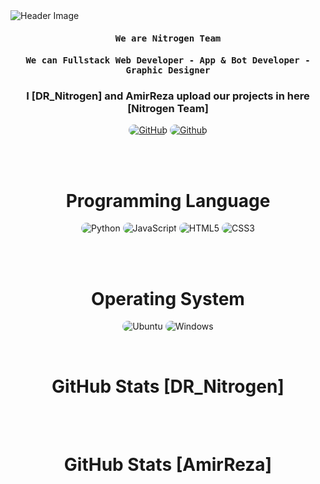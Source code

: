 <img src="https://ashkan-sharafie.ir/image/N%20copy.png" alt="Header Image">

<div align="center">
    <h4 align="center"><samp> We are Nitrogen Team </samp></h4>
</div>
<div align="center">
    <h4 align="center"><samp>  We can Fullstack Web Developer - App & Bot Developer - Graphic Designer </samp></h4>
</div>

<h3 align="center">
   I [DR_Nitrogen] and AmirReza upload our projects in here [Nitrogen Team]
</h3>
<p align="center">
    <a href="https://github.com/DR-Nitrogen7"><img src="https://img.shields.io/badge/Github-DR__Nitrogen-20202a?style=for-the-badge&logo=github&logoColor=4f40f8" style="border-radius:15px" alt="GitHub"></a>
    <a href="https://github.com/AmirReza8614"><img src="https://img.shields.io/badge/Github-Amir%20Reza-20202a?style=for-the-badge&logo=github&logoColor=4f40f8" alt="Github" style="border-radius:15px"></a>
</p>
<br><br>

<h1 align="center">
    Programming Language
</h1>

<div align="center">
    <img src="https://img.shields.io/badge/Python-20202a?style=for-the-badge&logo=python&logoColor=4f40f8" alt="Python" style="border-radius:15px"/>
    <img src="https://img.shields.io/badge/JavaScript-20202a?style=for-the-badge&logo=javascript&logoColor=4f40f8" alt="JavaScript" style="border-radius:15px"/>
    <img src="https://img.shields.io/badge/HTML5-20202a?style=for-the-badge&logo=html5&logoColor=4f40f8" alt="HTML5" style="border-radius:15px"/>
    <img src="https://img.shields.io/badge/CSS3-20202a?style=for-the-badge&logo=css3&logoColor=4f40f8" alt="CSS3" style="border-radius:15px"/>
    
</div>

<br><br>


<h1 align="center">
    Operating System
</h1>

<p align="center">
  <img src="https://img.shields.io/badge/Ubuntu-20202a?style=for-the-badge&logo=ubuntu&logoColor=4f40f8" alt="Ubuntu"  style="border-radius:15px"/>
  <img src="https://img.shields.io/badge/Windows-20202a?style=for-the-badge&logo=windows&logoColor=4f40f8" alt="Windows"  style="border-radius:15px"/>
</p>

<br>

<h1 align="center">
    GitHub Stats [DR_Nitrogen]
</h1>

<div align="center">
    <img align="center" src="https://github-readme-stats.vercel.app/api/top-langs/?username=DR-Nitrogen7&langs_count=10&layout=compact&theme=gruvbox_duo&hide_border=true&bg_color=20202a&title_color=4f40f8&icon_color=4f40f8&text_color=ffffff&count_private=true"  alt=""/>
</div>
<br/>

<div align="center">
    <img align="center" src="https://github-readme-stats.vercel.app/api?username=DR-Nitrogen7&theme=gruvbox_duo&show_icons=true&include_all_commits=true&count_private=true&theme=react&hide_border=true&bg_color=20202a&title_color=4f40f8&icon_color=4f40f8&text_color=ffffff&count_private=true"  alt=""/>
</div>

<br/>

<h1 align="center">
    GitHub Stats [AmirReza]
</h1>

<div align="center">
    <img align="center" src="https://github-readme-stats.vercel.app/api/top-langs/?username=AmirReza8614&langs_count=10&layout=compact&theme=gruvbox_duo&hide_border=true&bg_color=20202a&title_color=4f40f8&icon_color=4f40f8&text_color=ffffff&count_private=true"  alt=""/>
</div>
<br/>

<div align="center">
    <img align="center" src="https://github-readme-stats.vercel.app/api?username=AmirReza8614&theme=gruvbox_duo&show_icons=true&include_all_commits=true&count_private=true&theme=react&hide_border=true&bg_color=20202a&title_color=4f40f8&icon_color=4f40f8&text_color=ffffff&count_private=true"  alt=""/>
</div>

<br/>




